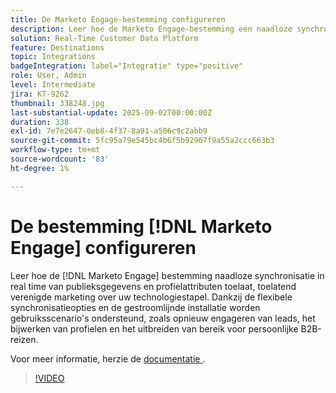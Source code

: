 ```yaml
---
title: De Marketo Engage-bestemming configureren
description: Leer hoe de Marketo Engage-bestemming een naadloze synchronisatie in real time van de gegevens en profielkenmerken van het publiek mogelijk maakt, waardoor een uniforme marketing mogelijk wordt in uw hele technologiestapel.
solution: Real-Time Customer Data Platform
feature: Destinations
topic: Integrations
badgeIntegration: label="Integratie" type="positive"
role: User, Admin
level: Intermediate
jira: KT-9262
thumbnail: 338248.jpg
last-substantial-update: 2025-09-02T00:00:00Z
duration: 338
exl-id: 7e7e2647-0eb8-4f37-8a91-a506c9c2abb9
source-git-commit: 5fc95a79e545bc4b6f5b92967f9a55a2ccc663b3
workflow-type: tm+mt
source-wordcount: '83'
ht-degree: 1%

---
```


# De bestemming [!DNL Marketo Engage] configureren

Leer hoe de [!DNL Marketo Engage] bestemming naadloze synchronisatie in real time van publieksgegevens en profielattributen toelaat, toelatend verenigde marketing over uw technologiestapel. Dankzij de flexibele synchronisatieopties en de gestroomlijnde installatie worden gebruiksscenario&#39;s ondersteund, zoals opnieuw engageren van leads, het bijwerken van profielen en het uitbreiden van bereik voor persoonlijke B2B-reizen.

Voor meer informatie, herzie de [ documentatie ](https://experienceleague.adobe.com/nl/docs/experience-platform/destinations/catalog/adobe/marketo-engage-connection).

>[!VIDEO](https://video.tv.adobe.com/v/338248?learn=on&enablevpops)

